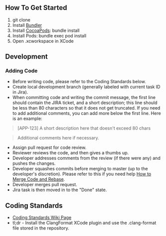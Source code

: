 # <App Name>

## How To Get Started

   1. git clone <repo>
   2. Install [Bundler](http://bundler.io/)
   3. Install [CocoaPods](http://cocoapods.org/): bundle install
   4. Install Pods: bundle exec pod install
   5. Open <name>.xcworkspace in XCode

## Development

### Adding Code
* Before writing code, please refer to the Coding Standards below.
* Create local development branch (generally labeled with current task ID in Jira).
* When committing code and writing the commit message, the first line should contain the JIRA ticket, and a short description; this line should be less than 80 characters so that it does not get truncated. If you need to add additional comments, you can add more below the first line. Here is an example:

> [APP-123] A short description here that doesn't exceed 80 chars

> Additional comments here if necessary.

* Assign pull request for code review.
* Reviewer reviews the code, and then gives a thumbs up.
* Developer addresses comments from the review (if there were any) and pushes the changes.
* Developer squashes commits before merging to master (up to the developer's discretion). Please refer to this if you need help [How to Merge Code and Rebase](https://github.com/paulsfds/git-merge-workflow).
* Developer merges pull request.
* Jira task is then moved in to the "Done" state.

## Coding Standards
* [Coding Standards Wiki Page](https://github.com/paulsfds/objective-c-style-guide)
* tl;dr - Install the ClangFormat XCode plugin and use the .clang-format file stored in the repository.
